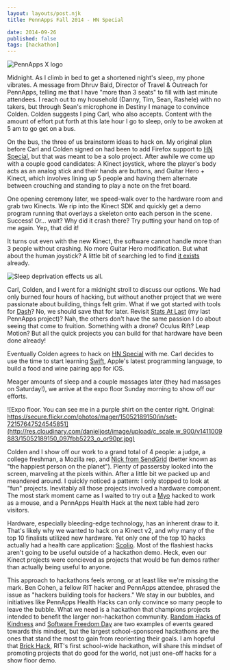 ```yaml
---
layout: layouts/post.njk
title: PennApps Fall 2014 - HN Special

date: 2014-09-26
published: false
tags: [hackathon]
---
```


![PennApps X logo](http://res.cloudinary.com/danieljost/image/upload/v1411163941/pennapps_onrs3y.png)

Midnight. As I climb in bed to get a shortened night's sleep, my phone vibrates. A message from Dhruv Baid, Director of Travel & Outreach for PennApps, telling me that I have "more than 3 seats" to fill with last minute attendees. I reach out to my household (Danny, Tim, Sean, Rashele) with no takers, but through Sean's microphone in Destiny I manage to convince Colden. Colden suggests I ping Carl, who also accepts. Content with the amount of effort put forth at this late hour I go to sleep, only to be awoken at 5 am to go get on a bus.

On the bus, the three of us brainstorm ideas to hack on. My original plan before Carl and Colden signed on had been to add Firefox support to [HN Special](https://github.com/gabrielecirulli/hn-special), but that was meant to be a solo project. After awhile we come up with a couple good candidates: A Kinect joystick, where the player's body acts as an analog stick and their hands are buttons, and Guitar Hero + Kinect, which involves lining up 5 people and having them alternate between crouching and standing to play a note on the fret board.

One opening ceremony later, we speed-walk over to the hardware room and grab two Kinects. We rip into the Kinect SDK and quickly get a demo program running that overlays a skeleton onto each person in the scene. Success! Or... wait? Why did it crash there? Try putting your hand on top of me again. Yep, that did it!

It turns out even with the new Kinect, the software cannot handle more than 3 people without crashing. No more Guitar Hero modification. But what about the human joystick? A little bit of searching led to find [it exists](http://projects.ict.usc.edu/mxr/faast/) already.

![Sleep deprivation effects us all.](http://res.cloudinary.com/danieljost/image/upload/v1411006045/10672317_10152709978534120_4941469359236816693_n_n0nyzm.jpg)

Carl, Colden, and I went for a midnight stroll to discuss our options. We had only burned four hours of hacking, but without another project that we were passionate about building, things felt grim. What if we got started with tools for [Dash](https://github.com/Circular-Studios/Dash)? No, we should save that for later. Revisit [Stats At Last](https://github.com/PxlBuzzard/StatsAtLast) (my last PennApps project)? Nah, the others don't have the same passion I do about seeing that come to fruition. Something with a drone? Oculus Rift? Leap Motion? But all the quick projects you can build for that hardware have been done already!

Eventually Colden agrees to hack on [HN Special](https://github.com/PxlBuzzard/hn-special) with me. Carl decides to use the time to start learning [Swift](https://developer.apple.com/swift/), Apple's latest programming language, to build a food and wine pairing app for iOS.

Meager amounts of sleep and a couple massages later (they had massages on Saturday!), we arrive at the expo floor Sunday morning to show off our efforts.

![Expo floor. You can see me in a purple shirt on the center right. Original: https://secure.flickr.com/photos/mager/15052189150/in/set-72157647524545851](http://res.cloudinary.com/danieljost/image/upload/c_scale,w_900/v1411009883/15052189150_097fbb5223_o_or90pr.jpg)

Colden and I show off our work to a grand total of 4 people: a judge, a college freshman, a Mozilla rep, and [Nick from SendGrid](http://sendgrid.com/blog/author/nicholas/) (better known as "the happiest person on the planet"). Plenty of passersby looked into the screen, marveling at the pixels within. After a little bit we packed up and meandered around. I quickly noticed a pattern: I only stopped to look at "fun" projects. Inevitably all those projects involved a hardware component. The most stark moment came as I waited to try out a [Myo](https://www.thalmic.com/en/myo/) hacked to work as a mouse, and a PennApps Health Hack at the next table had zero visitors.

Hardware, especially bleeding-edge technology, has an inherent draw to it. That's likely why we wanted to hack on a Kinect v2, and why many of the top 10 finalists utilized new hardware. Yet only one of the top 10 hacks actually had a health care application: [Scolio](http://challengepost.com/software/scolio). Most of the flashiest hacks aren't going to be useful outside of a hackathon demo. Heck, even our Kinect projects were concieved as projects that would be fun demos rather than actually being useful to anyone.

This approach to hackathons feels wrong, or at least like we're missing the mark. Ben Cohen, a fellow RIT hacker and PennApps attendee, phrased the issue as "hackers building tools for hackers." We stay in our bubbles, and initiatives like PennApps Health Hacks can only convince so many people to leave the bubble. What we need is a hackathon that champions projects intended to benefit the larger non-hackathon community. [Random Hacks of Kindness](http://www.rhok.org/) and [Software Freedom Day](http://www.softwarefreedomday.org/) are two examples of events geared towards this mindset, but the largest school-sponsored hackathons are the ones that stand the most to gain from reorienting their goals. I am hopeful that [Brick Hack](http://brickhack.io/), RIT's first school-wide hackathon, will share this mindset of promoting projects that do good for the world, not just one-off hacks for a show floor demo.
